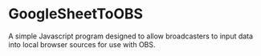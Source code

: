 # GoogleSheetToOBS
A simple Javascript program designed to allow broadcasters to input data into local browser sources for use with OBS.
